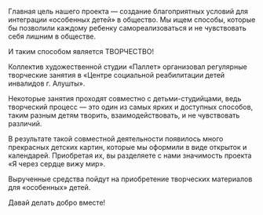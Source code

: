 Главная цель нашего проекта — создание благоприятных условий для интеграции «особенных детей» в общество.
Мы ищем способы, которые бы позволили каждому ребенку самореализоваться и не чувствовать себя лишним в обществе.

И таким способом является ТВОРЧЕСТВО!

Коллектив художественной студии «Паллет» организовал регулярные творческие занятия в «Центре социальной реабилитации детей инвалидов г. Алушты».

Некоторые занятия проходят совместно с детьми-студийцами, ведь творческий процесс — это один из самых ярких и доступных способов, таким разным детям творить, взаимодействовать, и не чувствовать различий.

В результате такой совместной деятельности появилось много прекрасных детских картин, которые мы оформили в виде открыток и календарей. Приобретая их, вы разделяете с нами значимость проекта «Я через сердце вижу мир».

Вырученные средства пойдут на приобретение творческих материалов для «особенных» детей.

Давай делать добро вместе!
